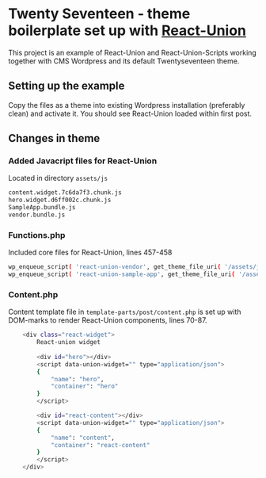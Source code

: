 # Twenty Seventeen - theme boilerplate set up with [React-Union](https://github.com/lundegaard/react-union.git)

This project is an example of React-Union and React-Union-Scripts working together with CMS Wordpress and its default Twentyseventeen theme.

## Setting up the example

Copy the files as a theme into existing Wordpress installation (preferably clean) and activate it. You should see React-Union loaded within first post.

## Changes in theme

### Added Javacript files for React-Union

Located in directory ```assets/js```

```sh
content.widget.7c6da7f3.chunk.js
hero.widget.d6ff002c.chunk.js
SampleApp.bundle.js
vendor.bundle.js
```

### Functions.php

Included core files for React-Union, lines 457-458

```sh
wp_enqueue_script( 'react-union-vendor', get_theme_file_uri( '/assets/js/vendor.bundle.js' ), null , '1.0.0', true ); 
wp_enqueue_script( 'react-union-sample-app', get_theme_file_uri( '/assets/js/SampleApp.bundle.js' ), null , '1.0.0', true ); 
```

### Content.php

Content template file in ```template-parts/post/content.php``` is set up with DOM-marks to render React-Union components, lines 70-87.

```sh
    <div class="react-widget">
		React-union widget
        
		<div id="hero"></div>
		<script data-union-widget="" type="application/json">
		{
			"name": "hero",
			"container": "hero"
		}
		</script>

		<div id="react-content"></div>
		<script data-union-widget="" type="application/json">
		{
			"name": "content",
			"container": "react-content"
		}
		</script>
	</div>
```

